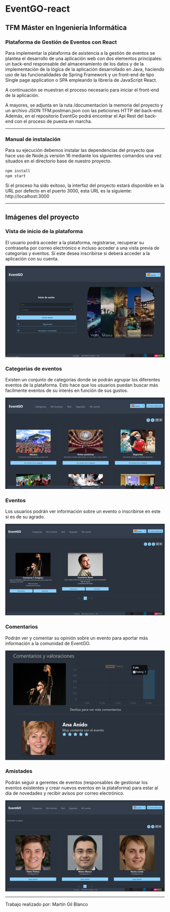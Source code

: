 # EventGO-react

## TFM Máster en Ingeniería Informática

### Plataforma de Gestión de Eventos con React

Para implementar la plataforma de asistencia a la gestión de eventos se plantea el desarrollo de una aplicación web con dos elementos principales: un back-end responsable del almacenamiento de los datos y de la implementación de la lógica de la aplicación desarrollado en Java, haciendo uso de las funcionalidades de Spring Framework y un front-end de tipo Single page application o SPA empleando la librería de JavaScript React.

A continuación se muestran el proceso necesario para iniciar el front-end de la aplicación.

A mayores, se adjunta en la ruta /documentacion la memoria del proyecto y un archivo JSON TFM.postman.json con las peticiones HTTP del back-end. Además, en el repositorio EventGo podrá encontrar el Api Rest del back-end con el proceso de puesta en marcha.

---

### Manual de instalación

Para su ejecución debemos instalar las dependencias del proyecto que hace uso de Node.js versión 16 mediante los siguientes comandos una vez situados en el directorio base de nuestro proyecto.

```
npm install
npm start
```

Si el proceso ha sido exitoso, la interfaz del proyecto estará disponible en la URL por defecto en el puerto 3000, esta URL es la siguiente: http://localhost:3000

---

## Imágenes del proyecto

### Vista de inicio de la plataforma

El usuario podrá acceder a la plataforma, registrarse, recuperar su contraseña por correo electrónico e incluso acceder a una vista previa de categorías y eventos. Si este desea inscribirse si deberá acceder a la aplicación con su cuenta.

![Inicio](./documentacion/imagenes/Login.png)

### Categorías de eventos

Existen un conjunto de categorías donde se podrán agrupar los diferentes eventos de la plataforma. Esto hace que los usuarios puedan buscar más facilmente eventos de su interés en función de sus gustos.

![Categorias](./documentacion/imagenes/Categorias.png)

### Eventos

Los usuarios podrán ver información sobre un evento o inscribirse en este si es de su agrado.

![Eventos](./documentacion/imagenes/Eventos.png)

### Comentarios

Podrán ver y comentar su opinión sobre un evento para aportar más información a la comunidad de EventGO.

![Comentarios](./documentacion/imagenes/Comentarios.png)

### Amistades

Podrán seguir a gerentes de eventos (responsables de gestionar los eventos existentes y crear nuevos eventos en la plataforma) para estar al día de novedades y recibir avisos por correo electrónico.

![Amistades](./documentacion/imagenes/Amistades.png)

---

Trabajo realizado por: Martín Gil Blanco
